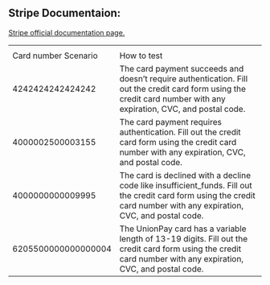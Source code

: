 ## Stripe Documentaion: 
<a href="https://docs.stripe.com/payments/accept-a-payment?integration=checkout">Stripe official documentation page.</a>
<table>
<th>
<tr>
<td>Card number	Scenario</td>
<td>How to test</td>
</tr>
</th>
<tr>
<td>4242424242424242</td>
<td>The card payment succeeds and doesn’t require authentication.	Fill out the credit card form using the credit card number with any expiration, CVC, and postal code.</td>
</tr>
<tr>
<td>4000002500003155</td>
<td>The card payment requires authentication.	Fill out the credit card form using the credit card number with any expiration, CVC, and postal code.</td>
</tr>
<tr>
<td>4000000000009995</td>
<td>The card is declined with a decline code like insufficient_funds.	Fill out the credit card form using the credit card number with any expiration, CVC, and postal code.</td>
</tr>
<tr>
<td>6205500000000000004</td>
<td>The UnionPay card has a variable length of 13-19 digits.	Fill out the credit card form using the credit card number with any expiration, CVC, and postal code.</td>
</tr>
</table>
